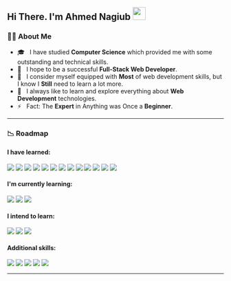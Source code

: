 ## Hi There. I'm Ahmed Nagiub <img src="https://raw.githubusercontent.com/salahineo/salahineo/main/assets/img/github/Hi.gif" width="30px">

### :man_technologist: About Me


- 🎓 &nbsp; I have studied **Computer Science** which provided me with some outstanding and technical skills.
- 🌱 &nbsp; I hope to be a successful **Full-Stack Web Developer**.
- 💼 &nbsp; I consider myself equipped with **Most** of web development skills, but I know I **Still** need to learn a lot more.
- 🤔 &nbsp; I always like to learn and explore everything about **Web Development** technologies.
- ⚡ &nbsp; Fact: The **Expert** in Anything was Once a **Beginner**.

---

### :chart_with_downwards_trend: Roadmap

#### I have **learned**: 

<div>
  <img src="https://img.shields.io/badge/-HTML-E34F26?style=flat&logo=html5&logoColor=ffffff"/>
  <img src="https://img.shields.io/badge/-CSS-1572B6?style=flat&logo=css3&logoColor=ffffff"/>
  <img src="https://img.shields.io/badge/-JavaScript-F7DF1E?style=flat&logo=javascript&logoColor=222222"/>
  <img src="https://img.shields.io/badge/-jQuery-0769AD?style=flat&logo=jquery&logoColor=ffffff"/>
  <img src="https://img.shields.io/badge/-Bootstrap-7952B3?style=flat&logo=bootstrap&logoColor=ffffff"/>
  <img src="https://img.shields.io/badge/-SASS-CC6699?style=flat&logo=sass&logoColor=ffffff"/>
  <img src="https://img.shields.io/badge/-Pug%20JS-A86454?style=flat&logo=pug&logoColor=ffffff"/>
  <img src="https://img.shields.io/badge/-React%20JS-61DAFB?style=flat&logo=react&logoColor=222222"/>
  <img src="https://img.shields.io/badge/-Redux-764ABC?style=flat&logo=redux&logoColor=ffffff"/>
  <img src="https://img.shields.io/badge/-Material--UI-0081CB?style=flat&logo=material-ui&logoColor=ffffff"/>
  <img src="https://img.shields.io/badge/-TypeScript-3178C6?style=flat&logo=typescript&logoColor=ffffff"/>
  <img src="https://img.shields.io/badge/-PHP-777BB4?style=flat&logo=php&logoColor=ffffff"/>
  <img src="https://img.shields.io/badge/-MySQL-4479A1?style=flat&logo=mysql&logoColor=ffffff"/>
</div>
  
#### I'm currently **learning**:

<div>
  <img src="https://img.shields.io/badge/-Next%20JS-000000?style=flat&logo=nextdotjs&logoColor=ffffff"/>
  <img src="https://img.shields.io/badge/-Webpack-101619?style=flat&logo=webpack&logoColor=8DD6F9"/>
  <img src="https://img.shields.io/badge/-Docker-2496ED?style=flat&logo=docker&logoColor=ffffff"/>
</div>


#### I **intend to** learn: 

<div>
  <img src="https://img.shields.io/badge/-Laravel-FF2D20?style=flat&logo=laravel&logoColor=ffffff"/>
  <img src="https://img.shields.io/badge/-Node%20JS-339933?style=flat&logo=nodedotjs&logoColor=ffffff"/>
  <img src="https://img.shields.io/badge/-MongoDB-47A248?style=flat&logo=mongodb&logoColor=ffffff"/>
</div>

#### Additional **skills**:

<div>
  <img src="https://img.shields.io/badge/-Gulp--JS-CF4647?style=flat&logo=gulp&logoColor=ffffff"/>
  <img src="https://img.shields.io/badge/-Git-F05032?style=flat&logo=git&logoColor=ffffff"/>
  <img src="https://img.shields.io/badge/-GitHub-181717?style=flat&logo=github&logoColor=ffffff"/>
  <img src="https://img.shields.io/badge/-Command--Line-4D4D4D?style=flat&logo=windows-terminal&logoColor=ffffff"/>
  <img src="https://img.shields.io/badge/-Linux-FCC624?style=flat&logo=linux&logoColor=222222"/>
</div>

---

